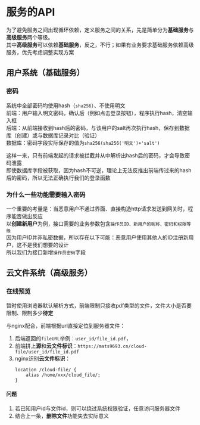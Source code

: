 # 服务的API

为了避免服务之间出现循环依赖，定义服务之间的关系，先是简单分为**基础服务**与**高级服务**两个等级。  
其中**高级服务**可以依赖**基础服务**，反之，不行；如果有业务要求基础服务依赖高级服务，优先考虑调整实现方案

## 用户系统（基础服务）

### 密码

系统中全部密码均使用hash（`sha256`）、不使用明文  
前端：用户输入明文密码，确认后（例如点击登录按钮），程序执行hash，清空输入框  
后端：从前端接收到hash后的密码，与该用户的salt再次执行hash，保存到数据库（创建）或与数据库记录对比（验证）  
数据库：密码字段实际保存的值为`sha256(sha256('明文')+'salt')`

这样一来，只有前端发起的请求被拦截并从中解析出hash后的密码，才会导致密码泄露  
即使数据库字段被获取，因为hash不可逆，理论上无法反推出前端传过来的hash后的密码，所以无法正确执行我们的登录函数

### 为什么一些功能需要输入密码

一个重要的考量是：当恶意用户不通过界面、直接构造http请求发送到网关时，程序能否做出反应  
以**创建新用户**为例，接口需要的业务参数包含`操作员ID、新用户的昵称、密码和权限等级`  
因为用户ID并非私密数据，所以存在以下可能：恶意用户使用其他人的ID注册新用户，这不是我们想要的设计  
所以我们为接口新增`操作员密码`字段

## 云文件系统（高级服务）

### 在线预览

暂时使用浏览器默认解析方式，前端限制只接收pdf类型的文件，文件大小是否要限制、限制多少**待定**

与nginx配合，前端根据url直接定位到服务器文件：

1. 后端返回的`fileURL`举例：`user_id/file_id.pdf`，
2. 前端拼上**源**和**云文件标识**：`https://mats9693.cn/cloud-file/user_id/file_id.pdf`
3. nginx识别**云文件标识**：
   ```text 
   location /cloud-file/ {
       alias /home/xxx/cloud_file/;
   }
   ```

#### 问题

1. 若已知用户id与文件id，则可以绕过系统权限验证，任意访问服务器文件
2. 结合上一条，**删除文件**功能失去实际意义
